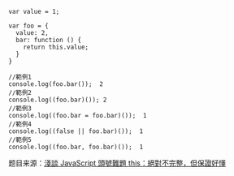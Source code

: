 ```
var value = 1;
  
var foo = {
  value: 2,
  bar: function () {
    return this.value;
  }
}
  
//範例1
console.log(foo.bar());  2
//範例2
console.log((foo.bar)()); 2
//範例3
console.log((foo.bar = foo.bar)());  1
//範例4
console.log((false || foo.bar)());  1
//範例5
console.log((foo.bar, foo.bar)());  1
```
题目来源：[淺談 JavaScript 頭號難題 this：絕對不完整，但保證好懂
](https://blog.techbridge.cc/2019/02/23/javascript-this/)

